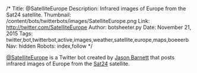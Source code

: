 /*
Title: @SatelliteEurope
Description: Infrared images of Europe from the Sat24 satellite.
Thumbnail: /content/bots/twitterbots/images/SatelliteEurope.png
Link: http://twitter.com/SatelliteEurope
Author: botsheeter.py
Date: November 21, 2015
Tags: twitter,bot,twitterbot,active,images,weather,satellite,europe,maps,boeeerb
Nav: hidden
Robots: index,follow
*/

[@SatelliteEurope](https://twitter.com/SatelliteEurope) is a Twitter bot created by [Jason Barnett](https://twitter.com/boeeerb) that posts infrared images of Europe from the [Sat24](http://en.sat24.com/en) satellite.



